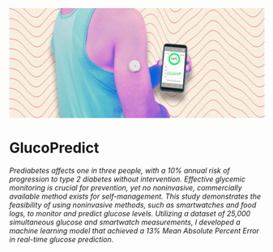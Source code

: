 ![cover_photo](./5_README_files/GlucoseCover.png)

# GlucoPredict
*Prediabetes affects one in three people, with a 10% annual risk of progression to type 2 diabetes without intervention. Effective glycemic monitoring is crucial for prevention, yet no noninvasive, commercially available method exists for self-management. This study demonstrates the feasibility of using noninvasive methods, such as smartwatches and food logs, to monitor and predict glucose levels. Utilizing a dataset of 25,000 simultaneous glucose and smartwatch measurements, I developed a machine learning model that achieved a 13% Mean Absolute Percent Error in real-time glucose prediction.*
